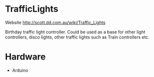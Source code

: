 TrafficLights
=============

Website http://scott.dd.com.au/wiki/Traffic_Lights

Birthday traffic light controller. Could be used as a base for other light
controllers, disco lights, other traffic lights such as Train controllers etc.

Hardware
========
* Arduino


